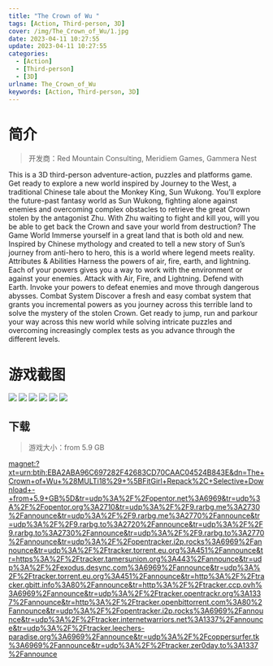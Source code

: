 ```yaml
---
title: "The Crown of Wu "
tags: [Action, Third-person, 3D]
cover: /img/The_Crown_of_Wu/1.jpg
date: 2023-04-11 10:27:55
update: 2023-04-11 10:27:55
categories: 
  - [Action]
  - [Third-person]
  - [3D]
urlname: The_Crown_of_Wu
keywords: [Action, Third-person, 3D]
---
```

# 简介

> 开发商：Red Mountain Consulting, Meridiem Games, Gammera Nest

This is a 3D third-person adventure-action, puzzles and platforms game.
Get ready to explore a new world inspired by Journey to the West, a traditional Chinese tale about the Monkey King, Sun Wukong. You’ll explore the future-past fantasy world as Sun Wukong, fighting alone against enemies and overcoming complex obstacles to retrieve the great Crown stolen by the antagonist Zhu. With Zhu waiting to fight and kill you, will you be able to get back the Crown and save your world from destruction?
The Game World
Immerse yourself in a great land that is both old and new. Inspired by Chinese mythology and created to tell a new story of Sun’s journey from anti-hero to hero, this is a world where legend meets reality.
Attributes & Abilities
Harness the powers of air, fire, earth, and lightning. Each of your powers gives you a way to work with the environment or against your enemies. Attack with Air, Fire, and Lightning. Defend with Earth. Invoke your powers to defeat enemies and move through dangerous abysses.
Combat System
Discover a fresh and easy combat system that grants you incremental powers as you journey across this terrible land to solve the mystery of the stolen Crown.
Get ready to jump, run and parkour your way across this new world while solving intricate puzzles and overcoming increasingly complex tests as you advance through the different levels.

# 游戏截图

![](/img/The_Crown_of_Wu/2.jpg)
![](/img/The_Crown_of_Wu/3.jpg)
![](/img/The_Crown_of_Wu/4.jpg)
![](/img/The_Crown_of_Wu/5.jpg)
![](/img/The_Crown_of_Wu/6.jpg)
![](/img/The_Crown_of_Wu/7.jpg)


## 下载

> 游戏大小：from 5.9 GB

[magnet:?xt=urn:btih:EBA2ABA96C697282F42683CD70CAAC04524B843E&amp;dn=The+Crown+of+Wu+%28MULTi18%29+%5BFitGirl+Repack%2C+Selective+Download+-+from+5.9+GB%5D&amp;tr=udp%3A%2F%2Fopentor.net%3A6969&amp;tr=udp%3A%2F%2Fopentor.org%3A2710&amp;tr=udp%3A%2F%2F9.rarbg.me%3A2730%2Fannounce&amp;tr=udp%3A%2F%2F9.rarbg.me%3A2770%2Fannounce&amp;tr=udp%3A%2F%2F9.rarbg.to%3A2720%2Fannounce&amp;tr=udp%3A%2F%2F9.rarbg.to%3A2730%2Fannounce&amp;tr=udp%3A%2F%2F9.rarbg.to%3A2770%2Fannounce&amp;tr=udp%3A%2F%2Fopentracker.i2p.rocks%3A6969%2Fannounce&amp;tr=udp%3A%2F%2Ftracker.torrent.eu.org%3A451%2Fannounce&amp;tr=https%3A%2F%2Ftracker.tamersunion.org%3A443%2Fannounce&amp;tr=udp%3A%2F%2Fexodus.desync.com%3A6969%2Fannounce&amp;tr=udp%3A%2F%2Ftracker.torrent.eu.org%3A451%2Fannounce&amp;tr=http%3A%2F%2Ftracker.gbitt.info%3A80%2Fannounce&amp;tr=http%3A%2F%2Ftracker.ccp.ovh%3A6969%2Fannounce&amp;tr=udp%3A%2F%2Ftracker.opentrackr.org%3A1337%2Fannounce&amp;tr=http%3A%2F%2Ftracker.openbittorrent.com%3A80%2Fannounce&amp;tr=udp%3A%2F%2Fopentracker.i2p.rocks%3A6969%2Fannounce&amp;tr=udp%3A%2F%2Ftracker.internetwarriors.net%3A1337%2Fannounce&amp;tr=udp%3A%2F%2Ftracker.leechers-paradise.org%3A6969%2Fannounce&amp;tr=udp%3A%2F%2Fcoppersurfer.tk%3A6969%2Fannounce&amp;tr=udp%3A%2F%2Ftracker.zer0day.to%3A1337%2Fannounce](magnet:?xt=urn:btih:EBA2ABA96C697282F42683CD70CAAC04524B843E&amp;dn=The+Crown+of+Wu+%28MULTi18%29+%5BFitGirl+Repack%2C+Selective+Download+-+from+5.9+GB%5D&amp;tr=udp%3A%2F%2Fopentor.net%3A6969&amp;tr=udp%3A%2F%2Fopentor.org%3A2710&amp;tr=udp%3A%2F%2F9.rarbg.me%3A2730%2Fannounce&amp;tr=udp%3A%2F%2F9.rarbg.me%3A2770%2Fannounce&amp;tr=udp%3A%2F%2F9.rarbg.to%3A2720%2Fannounce&amp;tr=udp%3A%2F%2F9.rarbg.to%3A2730%2Fannounce&amp;tr=udp%3A%2F%2F9.rarbg.to%3A2770%2Fannounce&amp;tr=udp%3A%2F%2Fopentracker.i2p.rocks%3A6969%2Fannounce&amp;tr=udp%3A%2F%2Ftracker.torrent.eu.org%3A451%2Fannounce&amp;tr=https%3A%2F%2Ftracker.tamersunion.org%3A443%2Fannounce&amp;tr=udp%3A%2F%2Fexodus.desync.com%3A6969%2Fannounce&amp;tr=udp%3A%2F%2Ftracker.torrent.eu.org%3A451%2Fannounce&amp;tr=http%3A%2F%2Ftracker.gbitt.info%3A80%2Fannounce&amp;tr=http%3A%2F%2Ftracker.ccp.ovh%3A6969%2Fannounce&amp;tr=udp%3A%2F%2Ftracker.opentrackr.org%3A1337%2Fannounce&amp;tr=http%3A%2F%2Ftracker.openbittorrent.com%3A80%2Fannounce&amp;tr=udp%3A%2F%2Fopentracker.i2p.rocks%3A6969%2Fannounce&amp;tr=udp%3A%2F%2Ftracker.internetwarriors.net%3A1337%2Fannounce&amp;tr=udp%3A%2F%2Ftracker.leechers-paradise.org%3A6969%2Fannounce&amp;tr=udp%3A%2F%2Fcoppersurfer.tk%3A6969%2Fannounce&amp;tr=udp%3A%2F%2Ftracker.zer0day.to%3A1337%2Fannounce)